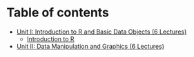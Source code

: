 # Table of contents

* [Unit I: Introduction to R and Basic Data Objects (6 Lectures)](README.md)
  * [Introduction to R](readme/introduction-to-r.md)
* [Unit II: Data Manipulation and Graphics (6 Lectures)](unit-ii-data-manipulation-and-graphics-6-lectures.md)
